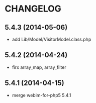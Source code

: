 
CHANGELOG
=========

5.4.3 (2014-05-06)
------------------

* add Lib/Model/VisitorModel.class.php 


5.4.2 (2014-04-24)
------------------

* firx array_map, array_filter


5.4.1 (2014-04-15)
------------------

* merge webim-for-php5 5.4.1


